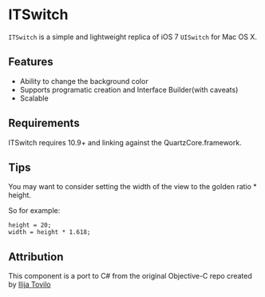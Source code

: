 ITSwitch
========

`ITSwitch` is a simple and lightweight replica of iOS 7 `UISwitch` for Mac OS X.

Features
----
  - Ability to change the background color
  - Supports programatic creation and Interface Builder(with caveats)
  - Scalable

Requirements
------------

ITSwitch requires 10.9+ and linking against the QuartzCore.framework. 

Tips
----

You may want to consider setting the width of the view to the golden ratio * height. 

So for example:

```objc
height = 20;
width = height * 1.618;
```

Attribution
----

This component is a port to C# from the original Objective-C repo created by [Ilija Tovilo](https://github.com/iluuu1994/ITSwitch)
